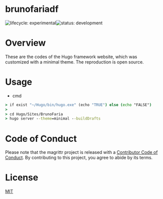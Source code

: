# brunofariadf
![lifecycle:
experimental](https://img.shields.io/badge/lifecycle-experimental-lightgrey)![status:
development](https://img.shields.io/badge/status-development-blue)

# Overview

These are the codes of the Hugo framework website, which was customized with a minimal theme.  The reproduction is open source.

# Usage

- cmd
``` bat
> if exist "~/Hugo/bin/hugo.exe" (echo "TRUE") else (echo "FALSE")
>
> cd Hugo/Sites/BrunoFaria
> hugo server --theme=minimal --buildDrafts
```

# Code of Conduct

Please note that the magrittr project is released with a [Contributor
Code of
Conduct](https://contributor-covenant.org/version/2/0/CODE_OF_CONDUCT.html). By contributing to this project, you agree to abide by its terms.

# License

[MIT](https://github.com/brunofariadf/brunofaria/blob/main/LICENSE)

<!-- |dataset          | Nationality flag  |
| ------------- |:-----------------:|
| CA            |  ![ca]            |

[ca]: http://usa.flagpedia.net/data/flags/mini/ca.png -->
